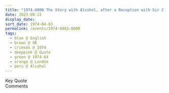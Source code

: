 ```yaml
---
title: "1974-0000 The Story with Alcohol, after a Reception with Sir C.P., 2, Parklands, Ice House Wood, Hurst Green, Oxted, Surrey, UK"
date: 2023-08-22
display_date: 
sort_date: 1974-04-03
permalink: /events/1974-0403-0000
tags:
  - blue @ English
  - brown @ UK
  - crimson @ 1974
  - deeppink @ Quote
  - green @ 1974-04
  - orange @ London
  - peru @ Alcohol
---
```


<wave-list>
  <list-title color="green" width="75">Key Quote</list-title>
  <list-item color="BlanchedAlmond"  width="200"></list-item>
  <list-item color="Lavender"></list-item>
  <list-item color="BlanchedAlmond"></list-item>
</wave-list>

<br>

<wave-list>
  <list-title color="green" width="75">Comments</list-title>
  <list-item color="BlanchedAlmond"  width="200"></list-item>
  <list-item color="Lavender"></list-item>
  <list-item color="BlanchedAlmond"></list-item>
</wave-list>